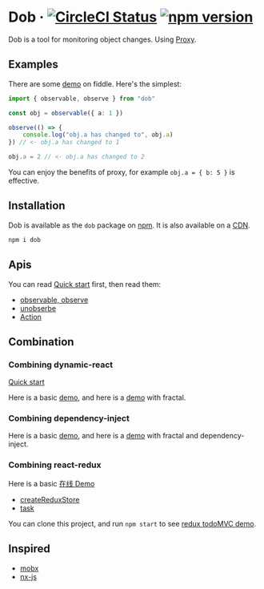 # Dob &middot; [![CircleCI Status](https://img.shields.io/travis/ascoders/dob/master.svg?style=flat)](https://travis-ci.org/ascoders/dob) [![npm version](https://img.shields.io/npm/v/dob.svg?style=flat)](https://www.npmjs.com/package/dob)

Dob is a tool for monitoring object changes. Using [Proxy](https://developer.mozilla.org/en-US/docs/Web/JavaScript/Reference/Global_Objects/Proxy).

## Examples

There are some [demo](https://jsfiddle.net/1q772uL0/17/) on fiddle. Here's the simplest:

```typescript
import { observable, observe } from "dob"

const obj = observable({ a: 1 })

observe(() => {
    console.log("obj.a has changed to", obj.a)
}) // <· obj.a has changed to 1

obj.a = 2 // <· obj.a has changed to 2
```

You can enjoy the benefits of proxy, for example `obj.a = { b: 5 }` is effective.

## Installation

Dob is available as the `dob` package on [npm](https://www.npmjs.com/package/dob). It is also available on a [CDN](https://unpkg.com/dob@2.2.5/built/bundle.js).

```bash
npm i dob
```

## Apis

You can read [Quick start](./docs/mutable-quick-start.md) first, then read them:

- [observable, observe](./docs/observable.md)
- [unobserbe](./docs/unobserve.md)
- [Action](./docs/action.md)

## Combination

### Combining dynamic-react

[Quick start](./docs/dynamic-react.md)

Here is a basic [demo](https://jsfiddle.net/yp90Lep9/20/), and here is a [demo](https://jsfiddle.net/g19ehhgu/9/) with fractal.

### Combining dependency-inject

Here is a basic [demo](https://jsfiddle.net/bmea0pat/21/), and here is a [demo](https://jsfiddle.net/ppt3ztx7/3/) with fractal and dependency-inject.

### Combining react-redux

Here is a basic [在线 Demo](https://jsfiddle.net/56saqqvw/7/)

- [createReduxStore](./docs/createReduxStore.md)
- [task](./docs/task.md)

You can clone this project, and run `npm start` to see [redux todoMVC demo](./src/demo/todo-mvc).

## Inspired

- [mobx](https://github.com/mobxjs/mobx)
- [nx-js](https://github.com/nx-js/observer-util)

